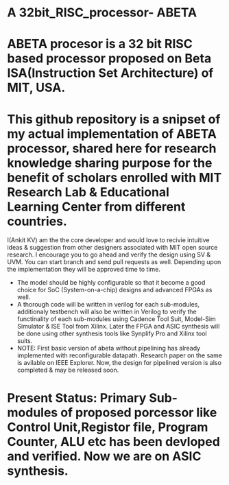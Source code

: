 # A 32bit_RISC_processor- ABETA
# ABETA procesor is a 32 bit RISC based processor proposed on Beta ISA(Instruction Set Architecture) of MIT, USA.
#  This github repository is a snipset of my actual implementation of ABETA processor, shared here for research knowledge sharing purpose for the benefit of scholars enrolled with MIT Research Lab & Educational Learning Center from different countries. 
  I(Ankit KV) am the the core developer and would love to recivie intuitive ideas & suggestion from other designers associated with MIT open source research. I encourage you to go ahead and verify the design using SV & UVM. You can start branch and send pull requests as well. Depending upon the implementation they will be approved time to time.

- The model should be highly configurable so that it become a good choice for SoC (System-on-a-chip) designs and advanced FPGAs as well. 
- A thorough code will be written in verilog for each sub-modules, additionaly testbench will also be written in Verilog to verify the functinality of each sub-modules using Cadence Tool Suit, Model-Sim Simulator & ISE Tool from Xilinx. Later the FPGA and ASIC synthesis will be done using other synthesis tools like Synplify Pro and Xilinx tool suits.
- NOTE: First basic version of abeta without pipelining has already implemented with reconfigurable datapath. Research paper on the same is avilable on IEEE Explorer. Now, the design for pipelined version is also completed & may be released soon.

# Present Status: Primary Sub-modules of proposed porcessor like Control Unit,Registor file, Program Counter, ALU etc has been devloped and verified. Now we are on ASIC synthesis.
